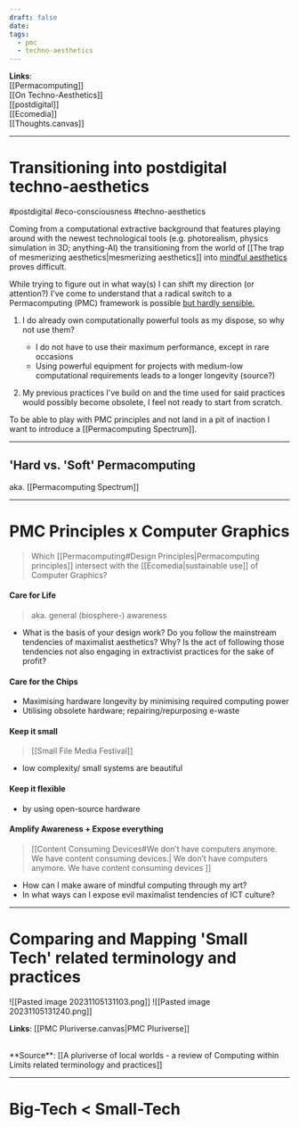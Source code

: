 ```yaml
---
draft: false
date: 
tags:
  - pmc
  - techno-aesthetics
---
```


**Links**:<br>
[[Permacomputing]] <br>
[[On Techno-Aesthetics]] <br>
[[postdigital]] <br>
[[Ecomedia]]<br>
[[Thoughts.canvas]]
___
# Transitioning into postdigital techno-aesthetics

#postdigital #eco-consciousness #techno-aesthetics 

Coming from a computational extractive background that features playing around with the newest technological tools (e.g. photorealism, physics simulation in 3D; anything-AI) the transitioning from the world of [[The trap of mesmerizing aesthetics|mesmerizing aesthetics]] into <u>mindful aesthetics</u> proves difficult. 

While trying to figure out in what way(s) I can shift my direction (or attention?) I've come to understand that a radical switch to a Permacomputing (PMC) framework is possible <u>but hardly sensible.</u>

1. I do already own computationally powerful tools as my dispose, so why not use them?
	- I do not have to use their maximum performance, except in rare occasions
	- Using powerful equipment for projects with medium-low computational requirements leads to a longer longevity (source?)

2. My previous practices I've build on and the time used for said practices would possibly become obsolete, I feel not ready to start from scratch.

To be able to play with PMC principles and not land in a pit of inaction I want to introduce a [[Permacomputing Spectrum]].

___
## 'Hard vs. 'Soft' Permacomputing

aka. [[Permacomputing Spectrum]]

___

# PMC Principles x Computer Graphics

>Which [[Permacomputing#Design Principles|Permacomputing principles]] intersect with the [[Ecomedia|sustainable use]] of Computer Graphics?

#### Care for Life

>aka. general (biosphere-) awareness

- What is the basis of your design work? Do you follow the mainstream tendencies of maximalist aesthetics? Why? Is the act of following those tendencies not also engaging in extractivist practices for the sake of profit?  

#### Care for the Chips

- Maximising hardware longevity by minimising required computing power
- Utilising obsolete hardware; repairing/repurposing e-waste

#### Keep it small

> [[Small File Media Festival]]

- low complexity/ small systems are beautiful

#### Keep it flexible

- by using open-source hardware

#### Amplify Awareness + Expose everything

> [[Content Consuming Devices#We don’t have computers anymore. We have content consuming devices.| We don’t have computers anymore. We have content consuming devices ]]

- How can I make aware of mindful computing through my art?
- In what ways can I expose evil maximalist tendencies of ICT culture?

___

# Comparing and Mapping 'Small Tech' related terminology and practices

![[Pasted image 20231105131103.png]]
![[Pasted image 20231105131240.png]]



**Links**: [[PMC Pluriverse.canvas|PMC Pluriverse]]

<br>
**Source**: [[A pluriverse of local worlds - a review of Computing within Limits related terminology and practices]]<br>

___

# Big-Tech < Small-Tech